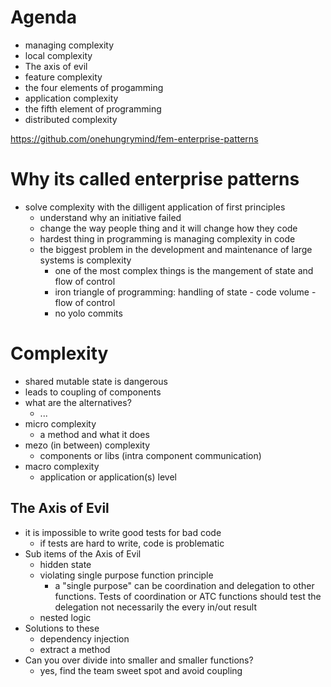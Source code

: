 # Agenda

- managing complexity
- local complexity
- The axis of evil
- feature complexity
- the four elements of progamming
- application complexity
- the fifth element of programming
- distributed complexity

https://github.com/onehungrymind/fem-enterprise-patterns

# Why its called enterprise patterns

- solve complexity with the dilligent application of first principles
  - understand why an initiative failed
  - change the way people thing and it will change how they code
  - hardest thing in programming is managing complexity in code
  - the biggest problem in the development and maintenance of large systems is complexity
    - one of the most complex things is the mangement of state and flow of control
    - iron triangle of programming: handling of state - code volume - flow of control
    - no yolo commits

# Complexity

- shared mutable state is dangerous
- leads to coupling of components
- what are the alternatives?
  - ...
- micro complexity
  - a method and what it does
- mezo (in between) complexity
  - components or libs (intra component communication)
- macro complexity
  - application or application(s) level

## The Axis of Evil

- it is impossible to write good tests for bad code
  - if tests are hard to write, code is problematic
- Sub items of the Axis of Evil
  - hidden state
  - violating single purpose function principle
    - a "single purpose" can be coordination and delegation to other functions. Tests of coordination or ATC functions should test the delegation not necessarily the every in/out result
  - nested logic
- Solutions to these
  - dependency injection
  - extract a method
- Can you over divide into smaller and smaller functions?
  - yes, find the team sweet spot and avoid coupling
